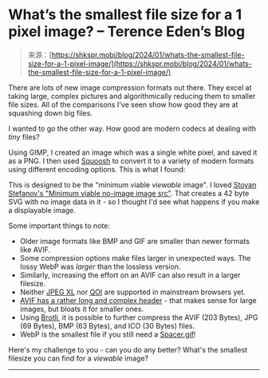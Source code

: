 <!--yml
category: 未分类
date: 2024-05-27 14:34:00
-->

# What’s the smallest file size for a 1 pixel image? – Terence Eden’s Blog

> 来源：[https://shkspr.mobi/blog/2024/01/whats-the-smallest-file-size-for-a-1-pixel-image/](https://shkspr.mobi/blog/2024/01/whats-the-smallest-file-size-for-a-1-pixel-image/)

There are lots of new image compression formats out there. They excel at taking large, complex pictures and algorithmically reducing them to smaller file sizes. All of the comparisons I've seen show how good they are at squashing down big files.

I wanted to go the other way. How good are modern codecs at dealing with *tiny* files?

Using GIMP, I created an image which was a single white pixel, and saved it as a PNG. I then used [Squoosh](https://squoosh.app) to convert it to a variety of modern formats using different encoding options. This is what I found:

This is designed to be the "minimum viable *viewable* image". I loved [Stoyan Stefanov's "Minimum viable no-image image src"](https://www.phpied.com/minimum-viable-no-image-image-src/). That creates a 42 byte SVG with no image data in it - so I thought I'd see what happens if you make a displayable image.

Some important things to note:

*   Older image formats like BMP and GIF are smaller than newer formats like AVIF.
*   Some compression options make files larger in unexpected ways. The lossy WebP was *larger* than the lossless version.
*   Similarly, increasing the effort on an AVIF can also result in a larger filesize.
*   Neither [JPEG XL](https://en.wikipedia.org/wiki/JPEG_XL) nor [QOI](https://qoiformat.org/) are supported in mainstream browsers yet.
*   [AVIF has a rather long and complex header](https://aomediacodec.github.io/av1-avif/#image-item-properties) - that makes sense for large images, but bloats it for smaller ones.
*   Using [Brotli](https://github.com/google/brotli), it is possible to further compress the AVIF (203 Bytes), JPG (69 Bytes), BMP (63 Bytes), and ICO (30 Bytes) files.
*   WebP is the smallest file if you still need a [Spacer.gif](https://en.wikipedia.org/wiki/Spacer_GIF)!

Here's my challenge to you - can you do any better? What's the smallest filesize you can find for a *viewable* image?

* * *